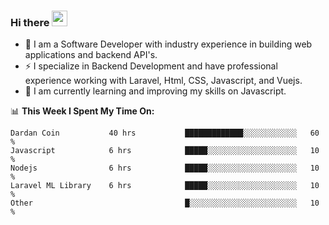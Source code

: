 ### Hi there <img src="https://media.giphy.com/media/hvRJCLFzcasrR4ia7z/giphy.gif" width="25px">


- 🔭 I am a Software Developer with industry experience in building web applications and backend API's.
- ⚡ I specialize in Backend Development and have professional experience working with Laravel, Html, CSS, Javascript, and Vuejs.
- 🌱 I am currently learning and improving my skills on Javascript.



📊 **This Week I Spent My Time On:**
<!--START_SECTION:waka-->
```text
Dardan Coin           40 hrs           █████████████░░░░░░░░░░░░   60 % 
Javascript            6 hrs            █████░░░░░░░░░░░░░░░░░░░░   10 % 
Nodejs                6 hrs            █████░░░░░░░░░░░░░░░░░░░░   10 % 
Laravel ML Library    6 hrs            █████░░░░░░░░░░░░░░░░░░░░   10 % 
Other                                  █░░░░░░░░░░░░░░░░░░░░░░░░   10 % 
```
<!--END_SECTION:waka-->
